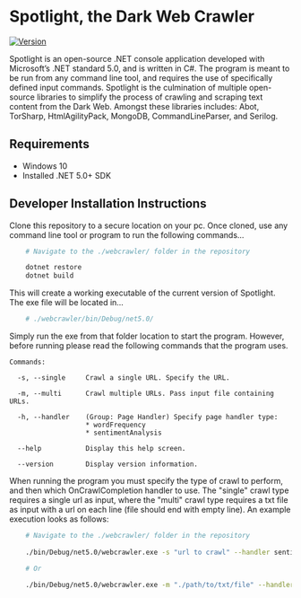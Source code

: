 # Spotlight, the Dark Web Crawler

[![Version](https://badge.fury.io/gh/tterb%2FHyde.svg)](https://badge.fury.io/gh/tterb%2FHyde)

<!-- <img alt="C#" src="https://img.shields.io/badge/c%23%20-%23239120.svg?&style=for-the-badge&logo=c-sharp&logoColor=white"/> -->

<!-- <br></br> -->

Spotlight is an open-source .NET console application developed with Microsoft’s .NET standard 5.0, and is written in C#. The program is meant to be run from any command line tool, and requires the use of specifically defined input commands. Spotlight is the culmination of multiple open-source libraries to simplify the process of crawling and scraping text content from the Dark Web. Amongst these libraries includes: Abot, TorSharp, HtmlAgilityPack, MongoDB, CommandLineParser, and Serilog.

## Requirements

* Windows 10
* Installed .NET 5.0+ SDK

## Developer Installation Instructions

Clone this repository to a secure location on your pc. Once cloned, use any command line tool or program to run the following commands...

```sh
    # Navigate to the ./webcrawler/ folder in the repository

    dotnet restore
    dotnet build
```

This will create a working executable of the current version of Spotlight. The exe file will be located in...

```sh
    # ./webcrawler/bin/Debug/net5.0/
```

Simply run the exe from that folder location to start the program. However, before running please read the following commands that the program uses.

```
Commands:

  -s, --single     Crawl a single URL. Specify the URL.

  -m, --multi      Crawl multiple URLs. Pass input file containing URLs.

  -h, --handler    (Group: Page Handler) Specify page handler type:     
                   * wordFrequency
                   * sentimentAnalysis

  --help           Display this help screen.

  --version        Display version information.

```

When running the program you must specify the type of crawl to perform, and then which OnCrawlCompletion handler to use. The "single" crawl type requires a single url as input, where the "multi" crawl type requires a txt file as input with a url on each line (file should end with empty line). An example execution looks as follows:

```sh
    # Navigate to the ./webcrawler/ folder in the repository
    
    ./bin/Debug/net5.0/webcrawler.exe -s "url to crawl" --handler sentimentAnalysis

    # Or

    ./bin/Debug/net5.0/webcrawler.exe -m "./path/to/txt/file" --handler sentimentAnalysis
```
